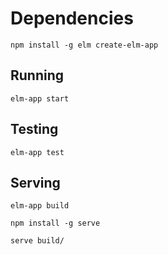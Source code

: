 # Dependencies

    npm install -g elm create-elm-app

## Running

    elm-app start

## Testing

    elm-app test

## Serving

    elm-app build

    npm install -g serve

    serve build/
